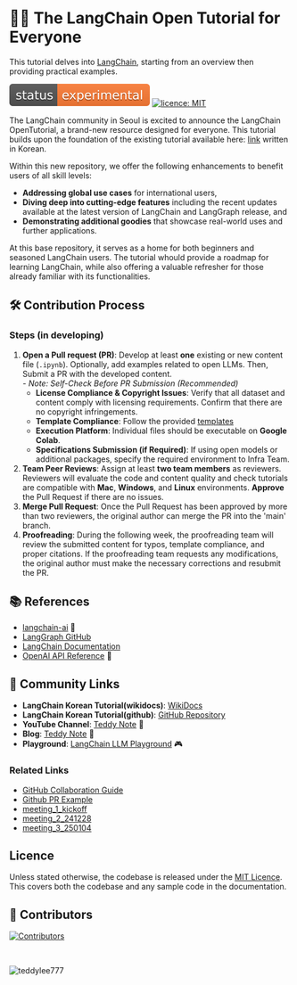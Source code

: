 # 🦜️🔗 The LangChain Open Tutorial for Everyone

This tutorial delves into [LangChain](https://github.com/langchain-ai/langchain), starting from an overview then providing practical examples.

[![status: experimental](https://github.com/GIScience/badges/raw/master/status/experimental.svg)](https://github.com/GIScience/badges#experimental)
[![licence: MIT](https://img.shields.io/badge/Licence-MIT-yellow.svg)](https://opensource.org/licenses/MIT "MIT License")

The LangChain community in Seoul is excited to announce the LangChain OpenTutorial, a brand-new resource designed for everyone. This tutorial builds upon the foundation of the existing tutorial available here: [link](https://github.com/teddylee777/langchain-kr) written in Korean.

Within this new repository, we offer the following enhancements to benefit users of all skill levels:

- **Addressing global use cases** for international users,
- **Diving deep into cutting-edge features** including the recent updates available at the latest version of LangChain and LangGraph release, and
- **Demonstrating additional goodies** that showcase real-world uses and further applications.

At this base repository, it serves as a home for both beginners and seasoned LangChain users. The tutorial whould provide a roadmap for learning LangChain, while also offering a valuable refresher for those already familiar with its functionalities.

## 🛠️ Contribution Process
### Steps (in developing)
1. **Open a Pull request (PR)**: Develop at least **one** existing or new content file (`.ipynb`). Optionally, add examples related to open LLMs. Then, Submit a PR with the developed content.  
   *- Note: Self-Check Before PR Submission (Recommended)*
   - **License Compliance & Copyright Issues**: Verify that all dataset and content comply with licensing requirements. Confirm that there are no copyright infringements.
   - **Template Compliance**: Follow the provided [templates](https://github.com/LangChain-OpenTutorial/LangChain-OpenTutorial/tree/main/99-TEMPLATE)
   - **Execution Platform**: Individual files should be executable on **Google Colab**.
   - **Specifications Submission (if Required)**: If using open models or additional packages, specify the required environment to Infra Team.
2. **Team Peer Reviews**: Assign at least **two team members** as reviewers. Reviewers will evaluate the code and content quality and check tutorials are compatible with **Mac**, **Windows**, and **Linux** environments. **Approve** the Pull Request if there are no issues.
4. **Merge Pull Request**: Once the Pull Request has been approved by more than two reviewers, the original author can merge the PR into the 'main' branch.
5. **Proofreading**: During the following week, the proofreading team will review the submitted content for typos, template compliance, and proper citations. If the proofreading team requests any modifications, the original author must make the necessary corrections and resubmit the PR.

## 📚 References
- [langchain-ai](https://github.com/langchain-ai/langchain) 📖
- [LangGraph GitHub](https://github.com/langchain-ai/langgraph)
- [LangChain Documentation](https://python.langchain.com/docs/introduction/)
- [OpenAI API Reference](https://platform.openai.com/docs/introduction) 🤖

## 🔗 Community Links
- **LangChain Korean Tutorial(wikidocs)**: [WikiDocs](https://wikidocs.net/book/14314)
- **LangChain Korean Tutorial(github)**: [GitHub Repository](https://github.com/teddylee777/langchain-kr)
- **YouTube Channel**: [Teddy Note](https://www.youtube.com/channel/UCt2wAAXgm87ACiQnDHQEW6Q) 🎥
- **Blog**: [Teddy Note](https://teddylee777.github.io) 📝
- **Playground**: [LangChain LLM Playground](http://llm.teddynote.com) 🎮

### Related Links
- [GitHub Collaboration Guide](https://docs.google.com/document/d/18VrmTq1o22rzjxZ4PEFaemo0lfXRK9vWsyQPEin7OfY/edit?tab=t.0#heading=h.il7lst7f5t57)
- [Github PR Example](https://github.com/LangChain-OpenTutorial/LangChain-OpenTutorial/pull/5)
- [meeting_1_kickoff](https://drive.google.com/file/d/1TqVonuyda6gnJkdSc-XpsqE6JkTmjquZ/view?usp=drive_link)
- [meeting_2_241228](https://docs.google.com/presentation/d/1xVJXCKV9OC4kQk3VKWL79KHitxcX-Mjj/edit#slide=id.p6)
- [meeting_3_250104](https://docs.google.com/presentation/d/1xVJXCKV9OC4kQk3VKWL79KHitxcX-Mjj/edit#slide=id.p6)

## Licence

Unless stated otherwise, the codebase is released under the [MIT Licence][1]. This covers both the codebase and any sample code in the documentation.

[1]: ./LICENCE

## 🌟 Contributors
[![Contributors](https://contrib.rocks/image?repo=LangChain-OpenTutorial/LangChain-OpenTutorial&max=5000)](https://github.com/LangChain-OpenTutorial/LangChain-OpenTutorial/graphs/contributors)

<br/>
<p><a href="https://www.buymeacoffee.com/teddylee777"> <img align="left" src="https://cdn.buymeacoffee.com/buttons/v2/default-yellow.png" height="50" width="210" alt="teddylee777" /></a></p>
